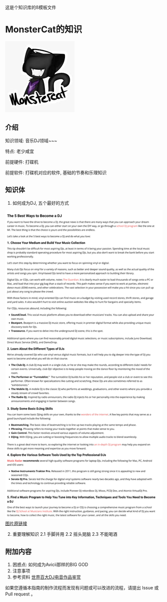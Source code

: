 这是个知识库的ß模板文件
<!-- 这是 HowToCook 菜谱仓库中的示例菜谱模板文件。 -->

<!-- 注意：在编写时，中文与英文或数字之间必须有且仅有一个空格。 -->

<!-- 注意：在编写时，标题与正文之间必须有且仅有一个空行。 -->

# MonsterCat的知识

<!-- 标题必须是 `XXX` + `的知识`。和文件名一致。 -->

<!-- 图片插入示例 -->

![示例图片](./示例图片.jpeg)

<!-- 在这里简单介绍你的知识领域、特点、需掌握的前提软硬件知识。 -->

<!-- 不允许插入Internet超链接、因为会过期! 需要截图或者嵌入HTML -->

## 介绍

知识领域: 音乐DJ领域~~~

特点: 老少咸宜

前提硬件: 打碟机

前提软件: 打碟机对应的软件, 基础的节奏和乐理知识

## 知识体

<!-- 在这里写出你沉淀的知识、注意点。-->

<!-- 不允许插入Internet超链接、因为会过期! 需要嵌入截图或者HTML -->

1. 如何成为DJ, 五个最好的方式

![becomeDJ](./The-5-Best-Ways-to-Become-a-DJ-.jpg)
[图片原链接](https://www.mi.edu/education/the-5-best-ways-to-become-a-dj/)

2. 重要理解知识
   2.1 手脚并用
   2.2 摇头晃脑
   2.3 不能喝酒

## 附加内容

<!-- 在这里额外补充一些困惑点和尚未解决的问题、注意事项、参考资料、须知等。 -->

1. 困惑点: 如何成为Avicii那样的BIG GOD
2. 注意事项
3. 参考资料
   [世界百大DJ电音作品鉴赏](https://www.bilibili.com/video/BV1Wt4y1C7io?from=search&seid=2283532266415352609&spm_id_from=333.337.0.0)

<!-- 必须保留下面的文字。 -->

如果您遵循本指南的制作流程而发现有问题或可以改进的流程，请提出 Issue 或 Pull request 。

<!-- 在提交 Pull Request 前，请删除模板中的所有注释。 -->
